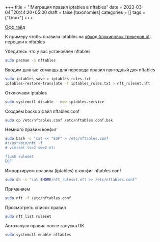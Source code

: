 +++
title = "!Миграция правил iptables в nftables"
date = 2023-03-04T20:44:20+05:00
draft = false
[taxonomies]
categories = []
tags = ["Linux"]
+++

[Офф гайд](https://wiki.nftables.org/wiki-nftables/index.php/Moving_from_iptables_to_nftables)

К примеру чтобы правила iptables на [обход блокировок трекеров bt](/posts/torrent-setup-and-migration/#%D0%BE%D0%B1%D1%85%D0%BE%D0%B4-%D0%B1%D0%BB%D0%BE%D0%BA%D0%B8%D1%80%D0%BE%D0%B2%D0%BA%D0%B8-bt-%D1%82%D1%80%D0%B5%D0%BA%D0%B5%D1%80%D0%BE%D0%B2). перешли к nftables

Убедитесь что у вас установлен nftables
```bash
sudo pacman -S nftables
```

Вводим данные команды для перевода правил пригодный для nftables
```bash
sudo iptables-save > iptables_rules.txt
iptables-restore-translate -f iptables_rules.txt > nft_ruleset.nft
```

Отключаем iptables
```bash
sudo systemctl disable --now iptables.service
```

Создаём backup файл nftables.conf
```bash
sudo cp /etc/nftables.conf /etc/nftables.conf.bak
```

Немного правим конфиг
```bash
sudo bash -c 'cat << "EOF" > /etc/nftables.conf
#!/usr/bin/nft -f
# vim:set ts=2 sw=2 et:

flush ruleset
EOF'
```
Импортируем правила (iptables) в конфиг nftables.conf
```bash
sudo sh -c "cat $HOME/nft_ruleset.nft >> /etc/nftables.conf"
```
Применяем
```bash
sudo nft -f /etc/nftables.conf
```

Просмотреть список правил
```bash
sudo nft list ruleset
```

Автозапуск правил после запуска ПК
```bash
sudo systemctl enable nftables
```

